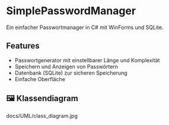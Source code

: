 # SimplePasswordManager

Ein einfacher Passwortmanager in C# mit WinForms und SQLite.

## Features

- Passwortgenerator mit einstellbarer Länge und Komplexität
- Speichern und Anzeigen von Passwörtern
- Datenbank (SQLite) zur sicheren Speicherung
- Einfache Oberfläche

## 🖼️ Klassendiagram

docs/UML/class_diagram.jpg
